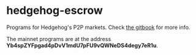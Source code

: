 # hedgehog-escrow

Programs for Hedgehog's P2P markets. Check [the gitbook](https://hedgehogmarkets.gitbook.io/hedgehog-markets/) for more info.

The mainnet programs are at the address **Yb4spZYFpgad4pDvV1mdU7pFU9vQWNeDS4degy7eR1u**.
